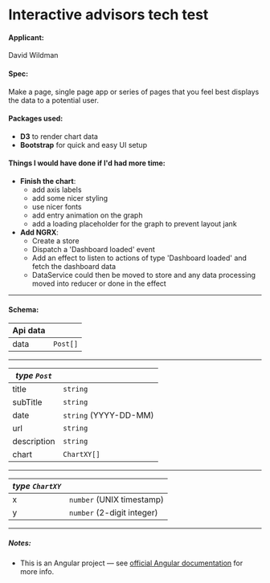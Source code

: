 # Interactive advisors tech test

#### **Applicant**:

David Wildman

#### **Spec**:

Make a page, single page app or series of pages that you feel best displays the data to a potential user.

#### **Packages used**:
- **D3** to render chart data
- **Bootstrap** for quick and easy UI setup

#### **Things I would have done if I'd had more time**:
- **Finish the chart**:
  - add axis labels
  - add some nicer styling
  - use nicer fonts
  - add entry animation on the graph
  - add a loading placeholder for the graph to prevent layout jank
- **Add NGRX**:
  - Create a store
  - Dispatch a 'Dashboard loaded' event
  - Add an effect to listen to actions of type 'Dashboard loaded' and fetch the dashboard data
  - DataService could then be moved to store and any data processing moved into reducer or done in the effect

---
#### **Schema**:
|Api data     ||
|---|---|
|data|`Post[]`|
---
|*type `Post`*     ||
|---|---|
|title|`string`|
|subTitle|`string`|
|date|`string` (YYYY-DD-MM)|
|url|`string`|
|description|`string`|
|chart|`ChartXY[]`|
---
|*type `ChartXY`*||
|---|---|
|x|`number` (UNIX timestamp)|
|y|`number` (2-digit integer)|
---
##### **Notes**:

- This is an Angular project — see [official Angular documentation](https://angular.io/) for more info.

